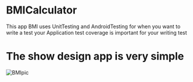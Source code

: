 # BMICalculator
This app BMI uses UnitTesting and AndroidTesting for when you want to write a test your Application
test coverage is important for your writing test

# The show design app is very simple

![BMIpic](https://github.com/behroozAlborzi/BMICalculator/assets/77720045/dd421f74-c55a-49a3-9d84-98fad312b48f)
